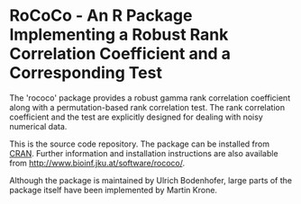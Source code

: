 # RoCoCo - An R Package Implementing a Robust Rank Correlation Coefficient and a Corresponding Test
The 'rococo' package provides a robust gamma rank correlation
coefficient along with a permutation-based rank correlation test.
The rank correlation coefficient and the test are explicitly
designed for dealing with noisy numerical data.

This is the source code repository. The package can be installed from
[CRAN](https://CRAN.R-project.org/package=rococo).
Further information and installation instructions are also available from
http://www.bioinf.jku.at/software/rococo/.

Although the package is maintained by Ulrich Bodenhofer, large parts of the
package itself have been implemented by Martin Krone.
